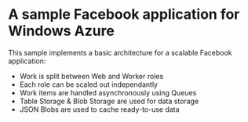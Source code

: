 # A sample Facebook application for Windows Azure

This sample implements a basic architecture for a scalable Facebook application:


- Work is split between Web and Worker roles
- Each role can be scaled out independantly
- Work items are handled asynchronously using Queues
- Table Storage & Blob Storage are used for data storage
- JSON Blobs are used to cache ready-to-use data


